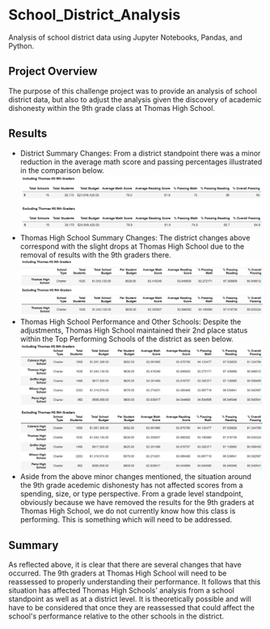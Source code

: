 # School_District_Analysis
Analysis of school district data using Jupyter Notebooks, Pandas, and Python.

## Project Overview
The purpose of this challenge project was to provide an analysis of school district data, but also to adjust the analysis given the discovery of academic dishonesty within the 9th grade class at Thomas High School. 

## Results
- District Summary Changes: From a district standpoint there was a minor reduction in the average math score and passing percentages illustrated in the comparison below.
![District Summary Comparison](/Resources/District_Summary_Comparison.png "District Summary Comparison")
- Thomas High School Summary Changes: The district changes above correspond with the slight drops at Thomas High School due to the removal of results with the 9th graders there.
![School Summary Comparison](/Resources/School_Summary_Comparison.png "School Summary Comparison")
- Thomas High School Performance and Other Schools: Despite the adjustments, Thomas High School maintained their 2nd place status within the Top Performing Schools of the district as seen below.
![Top Schools Comparison](/Resources/Top_Schools_Comparison.png "Top Schools Comparison")
- Aside from the above minor changes mentioned, the situation around the 9th grade acedemic dishonesty has not affected scores from a spending, size, or type perspective. From a grade level standpoint, obviously because we have removed the results for the 9th graders at Thomas High School, we do not currently know how this class is performing. This is something which will need to be addressed.

## Summary
As reflected above, it is clear that there are several changes that have occurred. The 9th graders at Thomas High School will need to be reassessed to properly understanding their performance. It follows that this situation has affected Thomas High Schools' analysis from a school standpoint as well as at a district level. It is theoretically possible and will have to be considered that once they are reassessed that could affect the school's performance relative to the other schools in the district.
